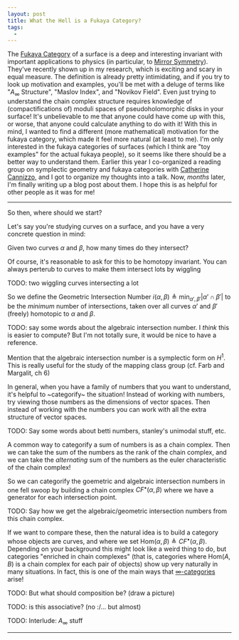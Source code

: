 ```yaml
---
layout: post
title: What the Hell is a Fukaya Category?
tags:
  - 
---
```


The [Fukaya Category][1] of a surface is a deep and interesting invariant 
with important applications to physics (in particular, to [Mirror Symmetry][2]).
They've recently shown up in my research, which is exciting and scary in 
equal measure. The definition is already pretty intimidating, and if you 
try to look up motivation and examples, you'll be met with a deluge of terms 
like "$A_\infty$ Structure", "Maslov Index", and "Novikov Field". Even just 
trying to understand the chain complex structure requires knowledge of 
(compactifications of) moduli spaces of pseudoholomorphic disks in your surface! 
It's unbelievable to me that anyone could have come up with this, or worse, 
that anyone could calculate anything to do with it! With this in mind, 
I wanted to find a different (more mathematical) motivation for the fukaya 
category, which made it feel more natural (at least to me). I'm only interested 
in the fukaya categories of surfaces 
(which I think are "toy examples" for the actual fukaya people), so it seems 
like there should be a better way to understand them.
Earlier this year I co-organized a reading group on symplectic geometry 
and fukaya categories with [Catherine Cannizzo][3], and I got to organize 
my thoughts into a talk. Now, _months_ later, I'm finally writing up a blog 
post about them. I hope this is as helpful for other people as it was for me!

---

So then, where should we start?

Let's say you're studying curves on a surface, and you have a very concrete 
question in mind:

Given two curves $\alpha$ and $\beta$, how many times do they intersect?

Of course, it's reasonable to ask for this to be homotopy invariant. You 
can always perterub to curves to make them intersect lots by wiggling

TODO: two wiggling curves intersecting a lot

So we define the <span class=defn>Geometric Intersection Number</span> 
$i(\alpha,\beta) \triangleq \min_{\alpha', \beta'} | \alpha' \cap \beta' |$
to be the _minimum_ number of intersections, taken over all curves 
$\alpha'$ and $\beta'$ (freely) homotopic to $\alpha$ and $\beta$.



TODO: say some words about the algebraic intersection number. 
I _think_ this is easier to compute? But I'm not totally sure, 
it would be nice to have a reference.

Mention that the algebraic intersection number is a symplectic form 
on $H^1$. This is really useful for the study of the mapping class group 
(cf. Farb and Margalit, ch 6)




In general, when you have a family of numbers that you want to understand, 
it's helpful to ~categorify~ the situation! Instead of working with numbers, 
try viewing those numbers as the dimensions of vector spaces. Then instead of 
working with the numbers you can work with all the extra structure of vector 
spaces.

TODO: Say some words about betti numbers, stanley's unimodal stuff, etc.

A common way to categorify a sum of numbers is as a chain complex. Then 
we can take the sum of the numbers as the rank of the chain complex, and 
we can take the _alternating_ sum of the numbers as the euler characteristic 
of the chain complex!

So we can categorify the goemetric and algebraic intersection numbers in 
one fell swoop by building a chain complex
$CF^\bullet(\alpha, \beta)$ where we have a generator for each intersection 
point. 

TODO: Say how we get the algebraic/geometric intersection numbers from 
this chain complex.


If we want to compare these, then the natural idea is to build a category 
whose objects are curves, and where we set 
$\text{Hom}(\alpha,\beta) \triangleq CF^\bullet(\alpha, \beta)$. 
Depending on your background this might look like a weird thing to do,
but categories "enriched in chain complexes" 
(that is, categories where $\text{Hom}(A,B)$ is a chain complex for each 
pair of objects) show up very naturally in many situations. In fact, 
this is one of the main ways that [$\infty$-categories][4] arise!

TODO: But what should composition be? (draw a picture)

TODO: is this associative? (no :/... but almost)

TODO: Interlude: $A_\infty$ stuff

---

[^1]: 
    Can we say we "undersatnd" curves on a surface if we can't even say 
    how often two curves intersect?

[1]: https://ncatlab.org/nlab/show/Fukaya+category
[2]: https://en.wikipedia.org/wiki/Mirror_symmetry_(string_theory)
[3]: https://sites.google.com/view/ccannizzo/
[4]: https://mathoverflow.net/questions/40075/chain-complexes-and-linear-infinity-categories
